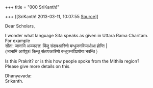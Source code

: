 +++
title = "000 SriKanth!"

+++
[[SriKanth!	2013-03-11, 10:07:55 [Source](https://groups.google.com/g/samskrita/c/kvCdhb9uW3Q)]]



Dear Scholars,

I wonder what language Sita speaks as given in Uttara Rama Charitam.  
For example  
सीता: जाणामि अज्जउत्त! किंदु संदावआरिणो बन्धुजणविप्पओआ होन्ति \|  
(जानामि आर्यपुत्र! किन्तु संतापकारिणो बन्धुजनविप्रयोगा भवन्ति )

Is this Prakrit? or is this how people spoke from the Mithila region?  
Please give more details on this.

Dhanyavada:  
Srikanth.

